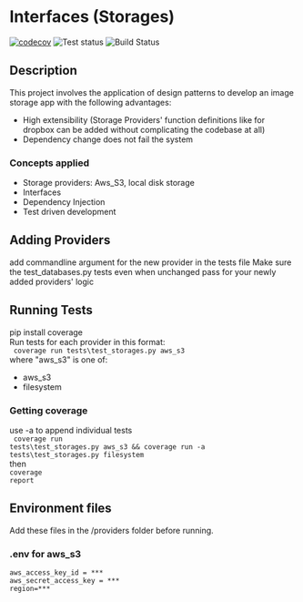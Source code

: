# Interfaces (Storages)
[![codecov](https://codecov.io/gh/MarkTLite/interfaces-storages/branch/main/graph/badge.svg?token=D1GG1EUSJL)](https://codecov.io/gh/MarkTLite/interfaces-storages)
![Test status](https://github.com/MarkTLite/interfaces-storages/actions/workflows/testcov.yml/badge.svg)
![Build Status](https://github.com/MarkTLite/landing-page-react/actions/workflows/heroku_deployer.yaml/badge.svg)

## Description
 This project involves the application of design patterns to develop an image storage app with the following advantages:
 - High extensibility (Storage Providers' function definitions like for dropbox can be added without complicating the codebase at all)
 - Dependency change does not fail the system

### Concepts applied
- Storage providers: Aws_S3, local disk storage
- Interfaces
- Dependency Injection
- Test driven development

## Adding Providers
add commandline argument for the new provider in the tests file
Make sure the test_databases.py tests even when unchanged pass for your newly added providers' logic

## Running Tests
pip install coverage<br>
Run tests for each provider in this format:<br/>
<code>
coverage run tests\test_storages.py aws_s3 
</code>
<br/>
where "aws_s3" is one of:
- aws_s3
- filesystem

### Getting coverage
use -a to append individual tests<br/>
<code>
coverage run tests\test_storages.py aws_s3 && coverage run -a tests\test_storages.py filesystem
</code><br/>
then <br/>
<code>coverage report</code>

## Environment files
Add these files in the /providers folder before running.
### .env for aws_s3
    aws_access_key_id = ***
    aws_secret_access_key = ***
    region=***



